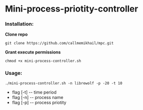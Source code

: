 
# Mini-process-priotity-controller

### Installation:

**Clone repo**
```
git clone https://github.com/callmemikhail/mpc.git
```
**Grant execute permissions**
```
chmod +x mini-process-controller.sh
```

### Usage:
```
./mini-process-controller.sh -n librewolf -p -20 -t 10
```
* flag [-t] -- time period
* flag [-n] -- process name
* flag [-p] -- process priotity
